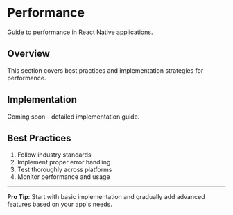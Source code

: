 # Performance

Guide to performance in React Native applications.

## Overview

This section covers best practices and implementation strategies for performance.

## Implementation

Coming soon - detailed implementation guide.

## Best Practices

1. Follow industry standards
2. Implement proper error handling
3. Test thoroughly across platforms
4. Monitor performance and usage

---

**Pro Tip**: Start with basic implementation and gradually add advanced features based on your app's needs.
